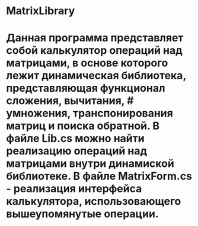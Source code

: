 # MatrixLibrary
# Данная программа представляет собой калькулятор операций над матрицами, в основе которого лежит динамическая библиотека, представляющая функционал сложения, вычитания, # умножения, транспонирования матриц и поиска обратной. В файле Lib.cs можно найти реализацию операций над матрицами внутри динамиской библиотеке. В файле MatrixForm.cs - реализация интерфейса калькулятора, использовающего вышеупомянутые операции.
